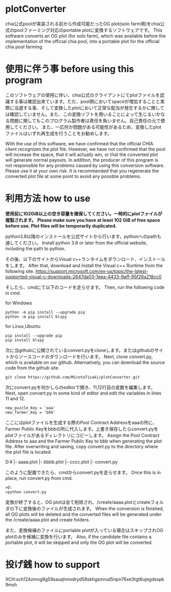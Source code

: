 # plotConverter
chia公式poolが実装される前から作成可能だったOG plot(solo farm用)をchia公式のpoolファーミング対応のportable plotに変換するソフトウェアです。
This software converts an OG plot (for solo farm), which was available before the implementation of the official chia pool, into a portable plot for the official chia pool farming.

# 使用に伴う事 before using this program
このソフトウェアの使用に伴い、chia公式のクライアントにてplotファイルを認識する事は確認出来ています。ただ、pool側においてspaceが増加することと実際に当選する事、そして変換したplotにおいて正常な配当が発生するかに関しては確認していません。また、この変換ソフトを用いることによって生じるいかなる問題に関してもこのプログラム製作者は責任を負いません。自己責任の元で使用してください。
また、一応何か問題がある可能性があるため、変換したplotファイルはいずれ再生成を行うことをお勧めします。

With the use of this software, we have confirmed that the official CHIA client recognizes the plot file. However, we have not confirmed that the pool will increase the space, that it will actually win, or that the converted plot will generate normal payouts. In addition, the producer of this program is not responsible for any problems caused by using this conversion software. Please use it at your own risk.
It is recommended that you regenerate the converted plot file at some point to avoid any possible problems.

# 利用方法 how to use
__使用前に102GiB以上の空き容量を確保してください。一時的にplotファイルが複製されます。__
__Please make sure you have at least 102 GiB of free space before use. Plot files will be temporarily duplicated.__

python3.8以降のインストールを公式サイトから行います。pythonへのpathも通してください。
Install python 3.8 or later from the official website, including the path to python.

その後、以下のサイトからVisual c++ランタイムをダウンロード、インストールをします。
After that, download and install the Visual c++ Runtime from the following site.
https://support.microsoft.com/en-us/topic/the-latest-supported-visual-c-downloads-2647da03-1eea-4433-9aff-95f26a218cc0

そしたら、cmdにて以下のコードを走らせます。
Then, run the following code in cmd.

for Windows
```
python -m pip install --upgrade pip
python -m pip install blspy
```

for Linux,Ubuntu
```
pip install --upgrade pip
pip install blspy
```

次に当githubに公開されているconvert.pyをcloneします。またはgithubのサイトからソースコードのダウンロードを行います。
Next, clone convert.py, which is available on our github. Alternatively, you can download the source code from the github site.
```
git clone https://github.com/MicotoTisaki/plotConverter.git
```

次にconvert.pyを何かしらのeditorで開き、11,12行目の変数を編集します。
Next, open convert.py in some kind of editor and edit the variables in lines 11 and 12.
```
new_puzzle_key = 'aaa'
new_farmer_key = 'bbb'
```
ここにはplotファイルを生成する際のPool Contract Addressをaaaの所に、Farmer Public Keyをbbbの所に代入します。上書き保存したらconvert.pyをplotファイルがあるディレクトリにコピーします。
Assign the Pool Contract Address to aaa and the Farmer Public Key to bbb when generating the plot file. After overwriting and saving, copy convert.py to the directory where the plot file is located.

D:¥
 |- aaaa.plot
 |- bbbb.plot
 |- cccc.plot
 |- convert.py

このように配置できたら、cmdからconvert.pyを走らせます。
Once this is in place, run convert.py from cmd.

```
>D:
>python convert.py
```

変換が終了すると、OG plotは全て削除され、/create/aaaa.plotとcreateフォルダの下に変換後のファイルが生成されます。
When the conversion is finished, all OG plots will be deleted and the converted files will be generated under the /create/aaaa.plot and create folders.

また、変換候補のファイルにportable plotが入っている場合はスキップされOG plotのみを候補に変換を行います。
Also, if the candidate file contains a portable plot, it will be skipped and only the OG plot will be converted.

# 投げ銭 how to support
XCH:xch124zmvg9g59sauqhmvdryd58skhgsmrud5npn76xe3tgt6ujegdsspk9msh
